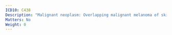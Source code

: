 ```yaml
---
ICD10: C438
Description: "Malignant neoplasm: Overlapping malignant melanoma of skin"
Matters: No
Weight: 0
---
```

